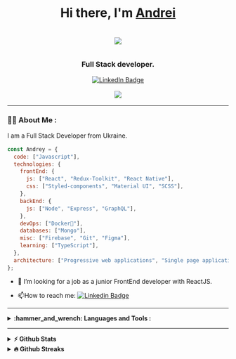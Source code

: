 <h1 align="center">Hi there, I'm <a href="https://www.linkedin.com/in/andrei-kurka/" target="_blank">Andrei</a>

<img src="https://github.com/blackcater/blackcater/raw/main/images/Hi.gif" height="32"/></h1>

<h3 align="center">Full Stack developer.</h3>

<div id="badges" align="center">

  <a href="https://www.linkedin.com/in/andrei-kurka/">
    <img src="https://img.shields.io/badge/LinkedIn-blue?style=for-the-badge&logo=linkedin&logoColor=white" alt="LinkedIn Badge"/>
  </a>
</div>


<div id="badges" align="center">
  <img src="https://komarev.com/ghpvc/?username=Andrey1914&style=flat-square&color=blue" alt=""/>
  
</div>

<div id="badges" align="center">
<img height="220em" src="https://github-profile-summary-cards.vercel.app/api/cards/profile-details?username=Andrey1914" />
</div>

---

<!--<div align="center">
  <img src="https://media.giphy.com/media/dWesBcTLavkZuG35MI/giphy.gif" width="600" height="300"/>
</div>-->


### :man_technologist: About Me :
I am a Full Stack Developer from Ukraine.


<!--- :seedling: I’m currently learning React Native.-->

<!--- :zap: In my free time, I read articles on GraphQL.-->

```javascript
const Andrey = {
  code: ["Javascript"],
  technologies: {
    frontEnd: {
      js: ["React", "Redux-Toolkit", "React Native"],
      css: ["Styled-components", "Material UI", "SCSS"],
    },
    backEnd: {
      js: ["Node", "Express", "GraphQL"],
    },
    devOps: ["Docker🐳"],
    databases: ["Mongo"],
    misc: ["Firebase", "Git", "Figma"],
    learning: ["TypeScript"],
  },
  architecture: ["Progressive web applications", "Single page applications"],
};
```

- :telescope: I’m looking for a job as a junior FrontEnd developer with ReactJS.

- :mailbox:How to reach me: [![Linkedin Badge](https://img.shields.io/badge/-Linkedin-blue?style=flat&logo=Linkedin&logoColor=white)](https://www.linkedin.com/in/andrei-kurka/)

---

<details>
<summary><b> :hammer_and_wrench: Languages and Tools :</b></summary>
<!--### :hammer_and_wrench: Languages and Tools :-->

<div>
  <img src="https://github.com/devicons/devicon/blob/master/icons/slack/slack-original.svg" title="Slack" **alt="Slack" width="40" height="40"/>
  <img src="https://github.com/devicons/devicon/blob/master/icons/figma/figma-original.svg" title="Figma" **alt="Figma" width="40" height="40"/>
  <img src="https://github.com/devicons/devicon/blob/master/icons/vscode/vscode-original.svg" title="VSCode" **alt="VSCode" width="40" height="40"/>
  <img src="https://github.com/devicons/devicon/blob/master/icons/html5/html5-original.svg" title="HTML5" alt="HTML" width="40" height="40"/>&nbsp;
  <img src="https://github.com/devicons/devicon/blob/master/icons/css3/css3-plain-wordmark.svg"  title="CSS3" alt="CSS" width="40" height="40"/>&nbsp;
  <img src="https://github.com/devicons/devicon/blob/master/icons/sass/sass-original.svg" title="Sass" **alt="Sass" width="40" height="40"/>
  <img src="https://github.com/devicons/devicon/blob/master/icons/trello/trello-plain.svg" title="Trello" **alt="Trello" width="40" height="40"/>
  <img src="https://github.com/devicons/devicon/blob/master/icons/npm/npm-original-wordmark.svg" title="npm" **alt="npm" width="40" height="40"/>
  <img src="https://github.com/devicons/devicon/blob/master/icons/bash/bash-original.svg" title="Bash" alt="Bash" width="40"
  <img src="https://github.com/devicons/devicon/blob/master/icons/javascript/javascript-original.svg" title="JavaScript" alt="JavaScript" width="40" height="40"/>&nbsp;
  <!--<img src="https://github.com/devicons/devicon/blob/master/icons/typescript/typescript-original.svg" title="TypeScript" **alt="TypeScript" width="40" height="40"/>-->
  <img src="https://github.com/devicons/devicon/blob/master/icons/git/git-original-wordmark.svg" title="Git" **alt="Git" width="40" height="40"/>
  <img src="https://github.com/devicons/devicon/blob/master/icons/github/github-original.svg" title="GitHub" **alt="GitHub" width="40" height="40"/>
  <img src="https://github.com/devicons/devicon/blob/master/icons/react/react-original-wordmark.svg" title="React" alt="React" width="40" height="40"/>&nbsp;
  <img src="https://github.com/devicons/devicon/blob/master/icons/webpack/webpack-original.svg" title="Webpack" alt="Webpack" width="40" height="40"/>&nbsp;
  <img src="https://github.com/devicons/devicon/blob/master/icons/redux/redux-original.svg" title="Redux" alt="Redux " width="40" height="40"/>&nbsp;
  <img src="https://github.com/devicons/devicon/blob/master/icons/materialui/materialui-original.svg" title="Material UI" alt="Material UI" width="40" height="40"/>&nbsp;
  <img src="https://github.com/devicons/devicon/blob/master/icons/nodejs/nodejs-original-wordmark.svg" title="NodeJS" alt="NodeJS" width="40" height="40"/>&nbsp;
  <img src="https://github.com/devicons/devicon/blob/master/icons/mongodb/mongodb-original.svg" title="MongoDB" **alt="MongoDB" width="40" height="40"/>
  <img src="https://github.com/devicons/devicon/blob/master/icons/express/express-original.svg" title="Express" **alt="Express" width="40" height="40"/>
  <img src="https://github.com/devicons/devicon/blob/master/icons/docker/docker-original.svg" title="Docker" **alt="Docker" width="40" height="40"/>
  <img src="https://github.com/devicons/devicon/blob/master/icons/gimp/gimp-original.svg" title="Gimp" **alt="Gimp" width="40" height="40"/>
  <img src="https://github.com/devicons/devicon/blob/master/icons/graphql/graphql-plain.svg" title="GraphQL" **alt="GraphQL" width="40" height="40"/>
  <img src="https://github.com/devicons/devicon/blob/master/icons/firebase/firebase-plain.svg" title="Firebase" **alt="Firebase" width="40" height="40"/>
  <img src="https://github.com/devicons/devicon/blob/master/icons/androidstudio/androidstudio-original.svg" title="Android Studio" **alt="Android Studio" width="40" height="40"/>
  <img src="https://github.com/devicons/devicon/blob/master/icons/yarn/yarn-original.svg" title="Yarn" **alt="Yarn" width="40" height="40"/>
  </div>
</details>

---
<!--[![Typing SVG](https://readme-typing-svg.herokuapp.com?color=%2336BCF7&lines=Student+of+the+GOIT+Academy.)](https://git.io/typing-svg)-->
<!--### :fire: My Stats :
[![GitHub Streak](http://github-readme-streak-stats.herokuapp.com?user=Andrey1914&theme=light&background=ffffff)](https://git.io/streak-stats)
[![Top Langs](https://github-readme-stats.vercel.app/api/top-langs/?username=Andrey1914&layout=compact)](https://github.com/anuraghazra/github-readme-stats)-->

<!--![](https://github-profile-summary-cards.vercel.app/api/cards/profile-details?username=Andrey1914&theme=solarized_dark)-->

<details>	
  <summary><b>⚡ Github Stats</b></summary>

<img height="180em" src="https://github-readme-stats.vercel.app/api?username=Andrey1914&theme=tokyolight&show_icons=true&hide_border=true&&count_private=true&include_all_commits=true" />
<img height="180em" src="https://github-readme-stats.vercel.app/api/top-langs/?username=Andrey1914&theme=tokyolight&exclude_repo=KNN-Image-Classification&show_icons=true&hide_border=true&layout=compact&langs_count=8"/>
</details>

<details>	
<summary><b>🔥 Github Streaks</b></summary>
<!--<img height="220em" src="https://github-profile-summary-cards.vercel.app/api/cards/profile-details?username=Andrey1914" />-->
<img height="180em" src="https://github-readme-streak-stats.herokuapp.com/?user=Andrey1914&theme=tokyolight&hide_border=true" />
</details>




<!--
**Andrey1914/Andrey1914** is a ✨ _special_ ✨ repository because its `README.md` (this file) appears on your GitHub profile.

Here are some ideas to get you started:

- 🔭 I’m currently working on ...
- 🌱 I’m currently learning ...
- 👯 I’m looking to collaborate on ...
- 🤔 I’m looking for help with ...
- 💬 Ask me about ...
- 📫 How to reach me: ...
- 😄 Pronouns: ...
- ⚡ Fun fact: ...
-->
